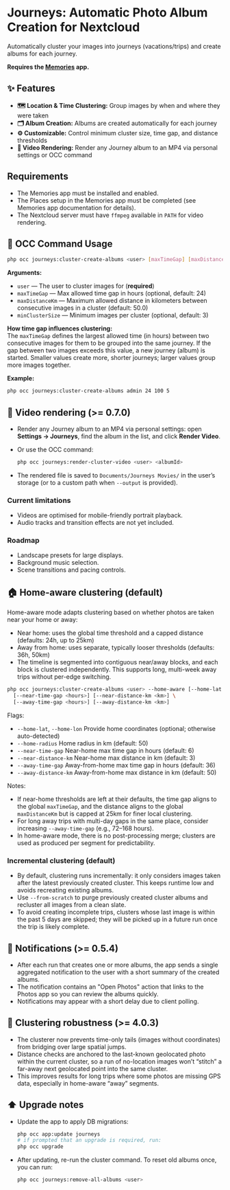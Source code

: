 # Journeys: Automatic Photo Album Creation for Nextcloud

Automatically cluster your images into journeys (vacations/trips) and create albums for each journey.

**Requires the [Memories](https://github.com/pulsejet/memories) app.**

## ✨ Features
- **🗺️ Location & Time Clustering:** Group images by when and where they were taken
- **🗂️ Album Creation:** Albums are created automatically for each journey
- **⚙️ Customizable:** Control minimum cluster size, time gap, and distance thresholds
- **🎥 Video Rendering:** Render any Journey album to an MP4 via personal settings or OCC command

## Requirements
- The Memories app must be installed and enabled.
- The Places setup in the Memories app must be completed (see Memories app documentation for details).
- The Nextcloud server must have `ffmpeg` available in `PATH` for video rendering.

## 🚀 OCC Command Usage

```sh
php occ journeys:cluster-create-albums <user> [maxTimeGap] [maxDistanceKm] [minClusterSize] [--from-scratch] [--home-aware ...]
```

**Arguments:**
- `user` — The user to cluster images for (**required**)
- `maxTimeGap` — Max allowed time gap in hours (optional, default: 24)
- `maxDistanceKm` — Maximum allowed distance in kilometers between consecutive images in a cluster (default: 50.0)
- `minClusterSize` — Minimum images per cluster (optional, default: 3)

**How time gap influences clustering:**  
The `maxTimeGap` defines the largest allowed time (in hours) between two consecutive images for them to be grouped into the same journey. If the gap between two images exceeds this value, a new journey (album) is started. Smaller values create more, shorter journeys; larger values group more images together.

**Example:**
```sh
php occ journeys:cluster-create-albums admin 24 100 5
```

## 🎥 Video rendering (>= 0.7.0)

- Render any Journey album to an MP4 via personal settings: open **Settings → Journeys**, find the album in the list, and click **Render Video**.
- Or use the OCC command:

  ```sh
  php occ journeys:render-cluster-video <user> <albumId>
  ```

- The rendered file is saved to `Documents/Journeys Movies/` in the user’s storage (or to a custom path when `--output` is provided).

### Current limitations

- Videos are optimised for mobile-friendly portrait playback.
- Audio tracks and transition effects are not yet included.

### Roadmap

- Landscape presets for large displays.
- Background music selection.
- Scene transitions and pacing controls.


## 🏠 Home-aware clustering (default)

Home-aware mode adapts clustering based on whether photos are taken near your home or away:

- Near home: uses the global time threshold and a capped distance (defaults: 24h, up to 25km)
- Away from home: uses separate, typically looser thresholds (defaults: 36h, 50km)
- The timeline is segmented into contiguous near/away blocks, and each block is clustered independently. This supports long, multi-week away trips without per-edge switching.


```sh
php occ journeys:cluster-create-albums <user> --home-aware [--home-lat <lat> --home-lon <lon> --home-radius <km>] \
  [--near-time-gap <hours>] [--near-distance-km <km>] \
  [--away-time-gap <hours>] [--away-distance-km <km>]
```

Flags:

- `--home-lat`, `--home-lon` Provide home coordinates (optional; otherwise auto-detected)
- `--home-radius` Home radius in km (default: 50)
- `--near-time-gap` Near-home max time gap in hours (default: 6)
- `--near-distance-km` Near-home max distance in km (default: 3)
- `--away-time-gap` Away-from-home max time gap in hours (default: 36)
- `--away-distance-km` Away-from-home max distance in km (default: 50)

Notes:

- If near-home thresholds are left at their defaults, the time gap aligns to the global `maxTimeGap`, and the distance aligns to the global `maxDistanceKm` but is capped at 25km for finer local clustering.
- For long away trips with multi-day gaps in the same place, consider increasing `--away-time-gap` (e.g., 72–168 hours).
- In home-aware mode, there is no post-processing merge; clusters are used as produced per segment for predictability.

### Incremental clustering (default)

- By default, clustering runs incrementally: it only considers images taken after the latest previously created cluster. This keeps runtime low and avoids recreating existing albums.
- Use `--from-scratch` to purge previously created cluster albums and recluster all images from a clean slate.
- To avoid creating incomplete trips, clusters whose last image is within the past 5 days are skipped; they will be picked up in a future run once the trip is likely complete.

## 🔔 Notifications (>= 0.5.4)

- After each run that creates one or more albums, the app sends a single aggregated notification to the user with a short summary of the created albums.
- The notification contains an "Open Photos" action that links to the Photos app so you can review the albums quickly.
- Notifications may appear with a short delay due to client polling.


## 🧭 Clustering robustness (>= 4.0.3)

- The clusterer now prevents time-only tails (images without coordinates) from bridging over large spatial jumps.
- Distance checks are anchored to the last-known geolocated photo within the current cluster, so a run of no-location images won’t “stitch” a far-away next geolocated point into the same cluster.
- This improves results for long trips where some photos are missing GPS data, especially in home-aware “away” segments.



## ⬆️ Upgrade notes

- Update the app to apply DB migrations:
  ```sh
  php occ app:update journeys
  # if prompted that an upgrade is required, run:
  php occ upgrade
  ```
- After updating, re-run the cluster command. To reset old albums once, you can run:
  ```sh
  php occ journeys:remove-all-albums <user>
  ```

